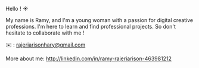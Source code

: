 Hello ! ☀️

My name is Ramy, and I'm a young woman with a passion for digital creative professions. 
I'm here to learn and find professional projects. 
So don't hesitate to collaborate with me ! 

✉️ : rajeriarisonhary@gmail.com


More about me: http://linkedin.com/in/ramy-rajeriarison-463981212
